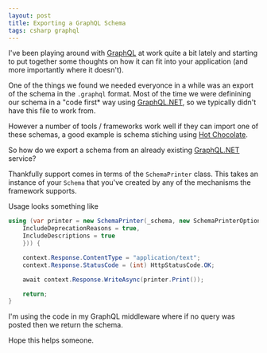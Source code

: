 ```yaml
---
layout: post
title: Exporting a GraphQL Schema
tags: csharp graphql
---
```


I've been playing around with [GraphQL][graphql] at work quite a bit lately and starting to put together some thoughts on how it can fit into your application (and more importantly where it doesn't).

One of the things we found we needed everyonce in a while was an export of the schema in the `.graphql` format. Most of the time we were definining our schema in a "code first* way using [GraphQL.NET][gql.net], so we typically didn't have this file to work from.

However a number of tools / frameworks work well if they can import one of these schemas, a good example is schema stiching using [Hot Chocolate][hc].

So how do we export a schema from an already existing [GraphQL.NET][gql.net] service?

Thankfully support comes in terms of the `SchemaPrinter` class. This takes an instance of your `Schema` that you've created by any of the mechanisms the framework supports.

Usage looks something like 

``` csharp
using (var printer = new SchemaPrinter(_schema, new SchemaPrinterOptions {
    IncludeDeprecationReasons = true,
    IncludeDescriptions = true
    })) {

    context.Response.ContentType = "application/text";
    context.Response.StatusCode = (int) HttpStatusCode.OK;

    await context.Response.WriteAsync(printer.Print());

    return;
}
```

I'm using the code in my GraphQL middleware where if no query was posted then we return the schema.

Hope this helps someone.

[graphql]: https://graphql.org/
[gql.net]: https://graphql-dotnet.github.io/
[hc]: https://hotchocolate.io/
